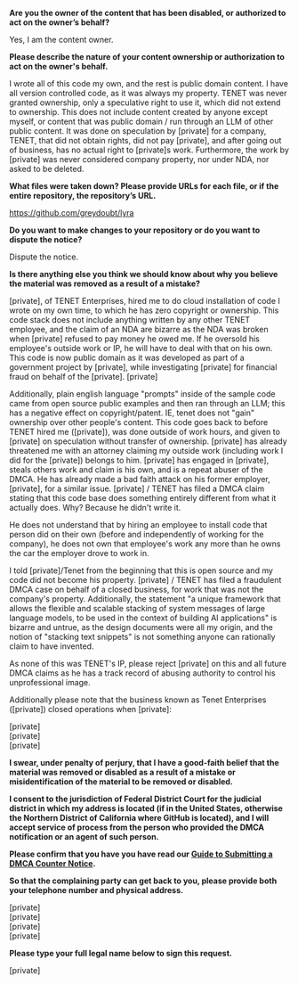 **Are you the owner of the content that has been disabled, or authorized to act on the owner’s behalf?**

Yes, I am the content owner.

**Please describe the nature of your content ownership or authorization to act on the owner's behalf.**

I wrote all of this code my own, and the rest is public domain content. I have all version controlled code, as it was always my property. TENET was never granted ownership, only a speculative right to use it, which did not extend to ownership. This does not include content created by anyone except myself, or content that was public domain / run through an LLM of other public content. It was done on speculation by [private] for a company, TENET, that did not obtain rights, did not pay [private], and after going out of business, has no actual right to [private]s work. Furthermore, the work by [private] was never considered company property, nor under NDA, nor asked to be deleted.

**What files were taken down? Please provide URLs for each file, or if the entire repository, the repository’s URL.**

https://github.com/greydoubt/lyra

**Do you want to make changes to your repository or do you want to dispute the notice?**

Dispute the notice.

**Is there anything else you think we should know about why you believe the material was removed as a result of a mistake?**

[private], of TENET Enterprises, hired me to do cloud installation of code I wrote on my own time, to which he has zero copyright or ownership. This code stack does not include anything written by any other TENET employee, and the claim of an NDA are bizarre as the NDA was broken when [private] refused to pay money he owed me. If he oversold his employee's outside work or IP, he will have to deal with that on his own. This code is now public domain as it was developed as part of a government project by [private], while investigating [private] for financial fraud on behalf of the [private]. [private]  

Additionally, plain english language "prompts" inside of the sample code came from open source public examples and then ran through an LLM; this has a negative effect on copyright/patent. IE, tenet does not "gain" ownership over other people's content. This code goes back to before TENET hired me ([private]), was done outside of work hours, and given to [private] on speculation without transfer of ownership. [private] has already threatened me with an attorney claiming my outside work (including work I did for the [private]) belongs to him. [private] has engaged in [private], steals others work and claim is his own, and is a repeat abuser of the DMCA. He has already made a bad faith attack on his former employer, [private], for a similar issue. [private] / TENET has filed a DMCA claim stating that this code base does something entirely different from what it actually does. Why? Because he didn't write it.

He does not understand that by hiring an employee to install code that person did on their own (before and independently of working for the company), he does not own that employee's work any more than he owns the car the employer drove to work in.

I told [private]/Tenet from the beginning that this is open source and my code did not become his property. [private] / TENET has filed a fraudulent DMCA case on behalf of a closed business, for work that was not the company's property. Additionally, the statement "a unique framework that allows the flexible and scalable stacking of system messages of large language models, to be used in the context of building AI applications" is bizarre and untrue, as the design documents were all my origin, and the notion of "stacking text snippets" is not something anyone can rationally claim to have invented.

As none of this was TENET's IP, please reject [private] on this and all future DMCA claims as he has a track record of abusing authority to control his unprofessional image.

Additionally please note that the business known as Tenet Enterprises ([private]) closed operations when [private]:  

[private]  
[private]  
[private]  

**I swear, under penalty of perjury, that I have a good-faith belief that the material was removed or disabled as a result of a mistake or misidentification of the material to be removed or disabled.**

**I consent to the jurisdiction of Federal District Court for the judicial district in which my address is located (if in the United States, otherwise the Northern District of California where GitHub is located), and I will accept service of process from the person who provided the DMCA notification or an agent of such person.**

**Please confirm that you have you have read our <a href="https://docs.github.com/articles/guide-to-submitting-a-dmca-counter-notice">Guide to Submitting a DMCA Counter Notice</a>.**

**So that the complaining party can get back to you, please provide both your telephone number and physical address.**

[private]  
[private]  
[private]  
[private]  

**Please type your full legal name below to sign this request.**

[private]  

